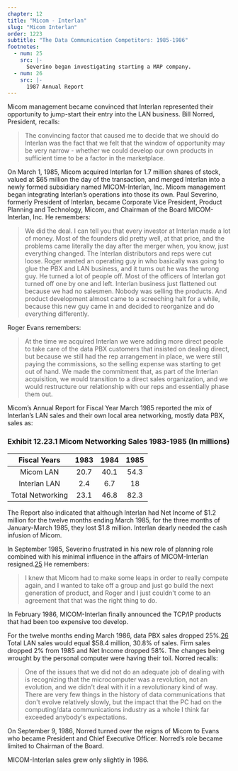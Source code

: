 ```yaml
---
chapter: 12
title: "Micom - Interlan"
slug: "Micom Interlan"
order: 1223
subtitle: "The Data Communication Competitors: 1985-1986"
footnotes:
  - num: 25
    src: |-
      Severino began investigating starting a MAP company. 
  - num: 26
    src: |-
      1987 Annual Report 
---
```


Micom management became convinced that Interlan represented their opportunity to jump-start their entry into the LAN business. Bill Norred, President, recalls:

>The convincing factor that caused me to decide that we should do Interlan was the fact that we felt that the window of opportunity may be very narrow - whether we could develop our own products in sufficient time to be a factor in the marketplace.

On March 1, 1985, Micom acquired Interlan for 1.7 million shares of stock, valued at $65 million the day of the transaction, and merged Interlan into a newly formed subsidiary named MICOM-Interlan, Inc. Micom management began integrating Interlan’s operations into those its own. Paul Severino, formerly President of Interlan, became Corporate Vice President, Product Planning and Technology, Micom, and Chairman of the Board MICOM-Interlan, Inc. He remembers:

>We did the deal. I can tell you that every investor at Interlan made a lot of money. Most of the founders did pretty well, at that price, and the problems came literally the day after the merger when, you know, just everything changed. The Interlan distributors and reps were cut loose. Roger wanted an operating guy in who basically was going to glue the PBX and LAN business, and it turns out he was the wrong guy. He turned a lot of people off. Most of the officers of Interlan got turned off one by one and left. Interlan business just flattened out because we had no salesmen. Nobody was selling the products. And product development almost came to a screeching halt for a while, because this new guy came in and decided to reorganize and do everything differently.

Roger Evans remembers:

>At the time we acquired Interlan we were adding more direct people to take care of the data PBX customers that insisted on dealing direct, but because we still had the rep arrangement in place, we were still paying the commissions, so the selling expense was starting to get out of hand. We made the commitment that, as part of the Interlan acquisition, we would transition to a direct sales organization, and we would restructure our relationship with our reps and essentially phase them out.

Micom’s Annual Report for Fiscal Year March 1985 reported the mix of Interlan’s LAN sales and their own local area networking, mostly data PBX, sales as:

### Exhibit 12.23.1 Micom Networking Sales 1983-1985 (In millions)

**Fiscal Years**|**1983**|**1984**|**1985**
:-----:|:-----:|:-----:|:-----:
Micom LAN|20.7|40.1|54.3
Interlan LAN|2.4|6.7|18
Total Networking|23.1|46.8|82.3

The Report also indicated that although Interlan had Net Income of $1.2 million for the twelve months ending March 1985, for the three months of January-March 1985, they lost $1.8 million. Interlan dearly needed the cash infusion of Micom.

In September 1985, Severino frustrated in his new role of planning role combined with his minimal influence in the affairs of MICOM-Interlan resigned.<a name="fnloc25" href="#fn25">25</a> He remembers:

>I knew that Micom had to make some leaps in order to really compete again, and I wanted to take off a group and just go build the next generation of product, and Roger and I just couldn't come to an agreement that that was the right thing to do.

In February 1986, MICOM-Interlan finally announced the TCP/IP products that had been too expensive too develop.

For the twelve months ending March 1986, data PBX sales dropped 25%.<a name="fnloc26" href="#fn26">26</a> Total LAN sales would equal $58.4 million, 30.8% of sales. Firm sales dropped 2% from 1985 and Net Income dropped 58%. The changes being wrought by the personal computer were having their toil. Norred recalls:

>One of the issues that we did not do an adequate job of dealing with is recognizing that the microcomputer was a revolution, not an evolution, and we didn't deal with it in a revolutionary kind of way. There are very few things in the history of data communications that don't evolve relatively slowly, but the impact that the PC had on the computing/data communications industry as a whole I think far exceeded anybody's expectations.

On September 9, 1986, Norred turned over the reigns of Micom to Evans who became President and Chief Executive Officer. Norred’s role became limited to Chairman of the Board.

MICOM-Interlan sales grew only slightly in 1986.
